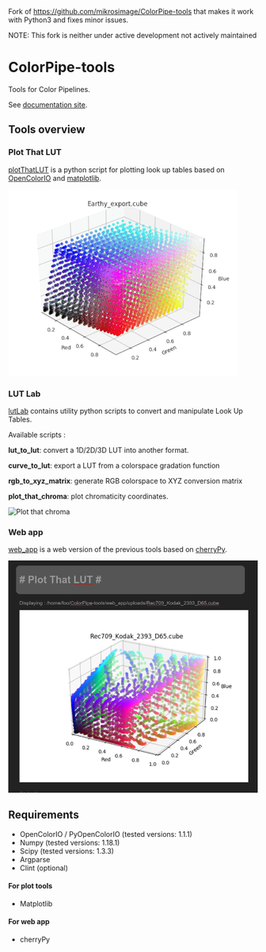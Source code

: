 
Fork of https://github.com/mikrosimage/ColorPipe-tools that makes it work with
Python3 and fixes minor issues.

NOTE: This fork is neither under active development not actively maintained

ColorPipe-tools
===============

Tools for Color Pipelines.

See [documentation site](http://mikrosimage.github.io/ColorPipe-tools/about/).

Tools overview
---------------

### Plot That LUT
[plotThatLUT](https://github.com/mikrosimage/ColorPipe-tools/tree/master/plotThatLut) is a python script for plotting look up tables based on [OpenColorIO](http://opencolorio.org/) and [matplotlib](http://matplotlib.org/).

![plotThatLUT](./doc/plot_that_lut.gif "plotThatLUT")

### LUT Lab
[lutLab](https://github.com/mikrosimage/ColorPipe-tools/tree/master/lutLab) contains utility python scripts to convert and manipulate Look Up Tables.

Available scripts :   

**lut_to_lut**: convert a 1D/2D/3D LUT into another format.   

**curve_to_lut**: export a LUT from a colorspace gradation function

**rgb_to_xyz_matrix**: generate RGB colorspace to XYZ conversion matrix     

**plot_that_chroma**: plot chromaticity coordinates.

![Plot that chroma](https://dl.dropboxusercontent.com/u/2979643/plot_that_chroma.jpg "Plot that chroma")

### Web app
[web_app](https://github.com/mikrosimage/ColorPipe-tools/tree/master/web_app) is a web version of the previous tools based on [cherryPy](http://www.cherrypy.org/).

![Web app](./doc/webapp_screenshot.png "Web app")

Requirements
-------------------

+ OpenColorIO / PyOpenColorIO (tested versions: 1.1.1) 
+ Numpy (tested versions: 1.18.1) 
+ Scipy (tested versions: 1.3.3) 
+ Argparse
+ Clint (optional)

#### For plot tools
+ Matplotlib

#### For web app
+ cherryPy 
